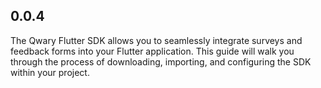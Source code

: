 ## 0.0.4
The Qwary Flutter SDK allows you to seamlessly integrate surveys and feedback forms into your Flutter application. This guide will walk you through the process of downloading, importing, and configuring the SDK within your project.
